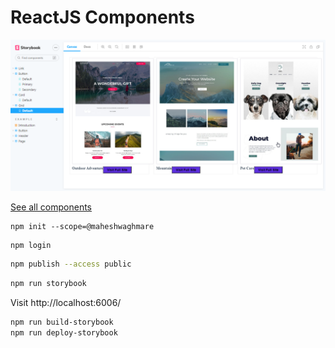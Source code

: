 # ReactJS Components

![Preview URL](preview.png)

[See all components](https://maheshwaghmare.github.io/components/?path=/story/components-button--default)

```
npm init --scope=@maheshwaghmare
```

```
npm login
```


```sh
npm publish --access public
```

```sh
npm run storybook
```

Visit http://localhost:6006/

```sh
npm run build-storybook
npm run deploy-storybook
```
